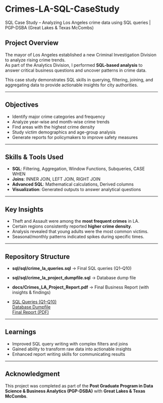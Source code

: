 # Crimes-LA-SQL-CaseStudy
SQL Case Study – Analyzing Los Angeles crime data using SQL queries | PGP-DSBA (Great Lakes &amp; Texas McCombs) 

##  Project Overview  
The mayor of Los Angeles established a new Criminal Investigation Division to analyze rising crime trends.  
As part of the Analytics Division, I performed **SQL-based analysis** to answer critical business questions and uncover patterns in crime data.  

This case study demonstrates SQL skills in querying, filtering, joining, and aggregating data to provide actionable insights for city authorities.

---

##  Objectives  
- Identify major crime categories and frequency  
- Analyze year-wise and month-wise crime trends  
- Find areas with the highest crime density  
- Study victim demographics and age-group analysis  
- Generate reports for policymakers to improve safety measures  

---

##  Skills & Tools Used  
- **SQL**: Filtering, Aggregation, Window Functions, Subqueries, CASE WHEN  
- **Joins**: INNER JOIN, LEFT JOIN, RIGHT JOIN  
- **Advanced SQL**: Mathematical calculations, Derived columns  
- **Visualization**: Generated outputs to answer analytical questions  

---

##  Key Insights  
- Theft and Assault were among the **most frequent crimes** in LA.  
- Certain regions consistently reported **higher crime density**.  
- Analysis revealed that young adults were the most common victims.  
- Seasonal/monthly patterns indicated spikes during specific times.  

---

##  Repository Structure  

- **sql/sql/crime_la_queries.sql** → Final SQL queries (Q1–Q10)
- **sql/sql/crime_la_project_dumpfile.sql** → Database dump file
- **docs/Crimes_LA_Project_Report.pdf** → Final Business Report (with insights & findings)

- [ SQL Queries (Q1–Q10)](sql/sql/crime_la_queries.sql)  
[ Database Dumpfile](sql/sql/crime_la_project_dumpfile.sql)  
[ Final Report (PDF)](docs/Crimes_LA_Project_Report.pdf)  

 

---

##  Learnings  
- Improved SQL query writing with complex filters and joins  
- Gained ability to transform raw data into actionable insights  
- Enhanced report writing skills for communicating results  

---

##  Acknowledgment  
This project was completed as part of the **Post Graduate Program in Data Science & Business Analytics (PGP-DSBA)** with **Great Lakes & Texas McCombs**.  

